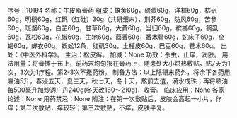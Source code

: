 序号：10194
名称：牛皮癣膏药
组成：雄黄60g，硫黄60g，洋樟60g，枯矾60g，明矾60g，红矾（红砒）30g（共研细末），荆芥60g，防风60g，苦参60g，斑蝥60g，白芷60g，甘草60g，大黄60g，当归60g，槟榔60g，鹤虱60g，瓦松60g，花椒60g，生地60g，茴香60g，番木鳖60g，蛇床子60g，全蝎60g，蝉衣60g，蜈蚣12条，红矾30g，土槿皮60g，巴豆60g，苍术60g。
出处：《中医外科学》。
主治：松皮癣。
加减：None
功效：杀虫，止痒，润肤。
用法用量：将膏摊于布上，前药末均匀掺在膏药上，随患处大小烘热敷贴，贴7天为1次，3次为1疗程。第2-3次不撒药粉。
制备方法：以上除研末药外，将余下各药用麻油5升，春浸五天，夏三天，秋七天，冬十天，熬煎去渣，滴水成珠；再将熟油每500毫升加炒透广丹240g(冬天改180～210g)，收膏。
临床应用：None
各家论述：None
用药禁忌：None
附注：在第一次敷贴后，皮肤会高起一小片，作痒；第二次敷贴，痒较轻；第三次敷贴，不痒，皮肤平复。
